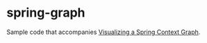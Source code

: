 # spring-graph

Sample code that accompanies [Visualizing a Spring Context Graph](http://blog.monkey.codes/visualizing-a-spring-context-graph/).
